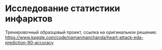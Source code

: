 # Исследование статистики инфарктов

Тренировочный образцовый проект, ссылка на оригинальное решение: https://www.kaggle.com/code/namanmanchanda/heart-attack-eda-prediction-90-accuracy
